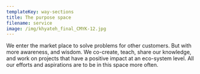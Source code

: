```yaml
---
templateKey: way-sections
title: The purpose space
filename: service
image: /img/khyateh_final_CMYK-12.jpg
---
```


We enter the market place to solve problems for other customers. But with more awareness, and wisdom. We co-create, teach, share our knowledge, and work on projects that have a positive impact at an eco-system level. All our efforts and aspirations are to be in this space more often.
